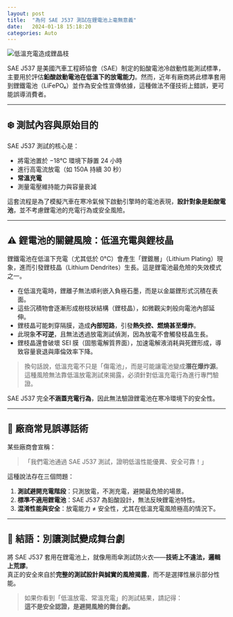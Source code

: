 ```yaml
---
layout: post
title:  "為何 SAE J537 測試在鋰電池上毫無意義"
date:   2024-01-18 15:18:20
categories: Auto
---
```


![低溫充電造成鋰晶枝](https://attach.mobile01.com/attach/202509/mobile01-fb339849047573cf9bacfddeae115063.png)

SAE J537 是美國汽車工程師協會（SAE）制定的鉛酸電池冷啟動性能測試標準，主要用於評估**鉛酸啟動電池在低溫下的放電能力**。然而，近年有廠商將此標準套用到鋰鐵電池（LiFePO₄）並作為安全性宣傳依據，這種做法不僅技術上錯誤，更可能誤導消費者。

---

## ❄️ 測試內容與原始目的

SAE J537 測試的核心是：

- 將電池置於 −18°C 環境下靜置 24 小時
- 進行高電流放電（如 150A 持續 30 秒）
- **常溫充電**
- 測量電壓維持能力與容量衰減

這套流程是為了模擬汽車在寒冷氣候下啟動引擎時的電池表現，**設計對象是鉛酸電池**，並不考慮鋰電池的充電行為或安全風險。

---
## ⚠️ 鋰電池的關鍵風險：低溫充電與鋰枝晶

鋰鐵電池在低溫下充電（尤其低於 0°C）會產生「鋰鍍層」（Lithium Plating）現象，進而引發鋰枝晶（Lithium Dendrites）生長。這是鋰電池最危險的失效模式之一。

- 在低溫充電時，鋰離子無法順利嵌入負極石墨，而是以金屬鋰形式沉積在表面。
- 這些沉積物會逐漸形成樹枝狀結構（鋰枝晶），如微觀尖刺般向電池內部延伸。
- 鋰枝晶可能刺穿隔膜，造成**內部短路**，引發**熱失控、燃燒甚至爆炸**。
- 此現象**不可逆**，且無法透過放電測試偵測，因為放電不會觸發枝晶生長。
- 鋰枝晶還會破壞 SEI 膜（固態電解質界面），加速電解液消耗與死鋰形成，導致容量衰退與庫倫效率下降。

> 換句話說，低溫充電不只是「傷電池」，而是可能讓電池變成**潛在爆炸源**。這種風險無法靠低溫放電測試來揭露，必須針對低溫充電行為進行專門驗證。

SAE J537 完全**不涵蓋充電行為**，因此無法驗證鋰電池在寒冷環境下的安全性。

---

## 🧪 廠商常見誤導話術

某些廠商會宣稱：

>「我們電池通過 SAE J537 測試，證明低溫性能優異、安全可靠！」

這種說法存在三個問題：

1. **測試避開充電階段**：只測放電，不測充電，避開最危險的場景。
2. **標準不適用鋰電池**：SAE J537 為鉛酸設計，無法反映鋰電池特性。
3. **混淆性能與安全**：放電能力 ≠ 安全性，尤其在低溫充電風險極高的情況下。

---

## 🧠 結語：別讓測試變成舞台劇

將 SAE J537 套用在鋰電池上，就像用雨傘測試防火衣——**技術上不違法，邏輯上荒謬**。  
真正的安全來自於**完整的測試設計與誠實的風險揭露**，而不是選擇性展示部分性能。

> 如果你看到「低溫放電、常溫充電」的測試結果，請記得：  
> **這不是安全認證，是避開風險的舞台劇。**

